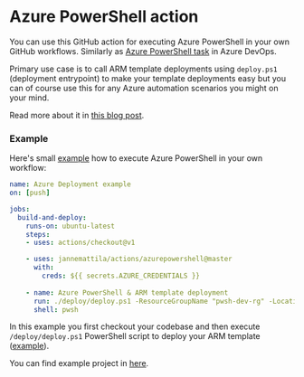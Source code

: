 # Azure PowerShell action

You can use this GitHub action for executing Azure PowerShell in your own GitHub workflows.
Similarly as [Azure PowerShell task](https://docs.microsoft.com/en-us/azure/devops/pipelines/tasks/deploy/azure-powershell?view=azure-devops) in
Azure DevOps.

Primary use case is to call ARM template deployments using `deploy.ps1` (deployment entrypoint)
to make your template deployments easy but you can of course use this for
any Azure automation scenarios you might on your mind.

Read more about it in [this blog post](https://dev.to/janne_mattila/azure-powershell-and-arm-template-deployment-from-github-actions-2038). 

### Example

Here's small [example](https://github.com/JanneMattila/AzurePwshARMActionDemo/blob/master/.github/workflows/main.yml) how to execute Azure PowerShell in your own workflow:

```yaml
name: Azure Deployment example
on: [push]

jobs:
  build-and-deploy:
    runs-on: ubuntu-latest
    steps:
    - uses: actions/checkout@v1

    - uses: jannemattila/actions/azurepowershell@master
      with:
        creds: ${{ secrets.AZURE_CREDENTIALS }}
        
    - name: Azure PowerShell & ARM template deployment
      run: ./deploy/deploy.ps1 -ResourceGroupName "pwsh-dev-rg" -Location "North Europe"
      shell: pwsh
```

In this example you first checkout your codebase and then execute `/deploy/deploy.ps1`
PowerShell script to deploy your ARM template ([example](https://github.com/JanneMattila/AzurePwshARMActionDemo/blob/master/deploy/deploy.ps1)). 

You can find example project in [here](https://github.com/JanneMattila/AzurePwshARMActionDemo).
